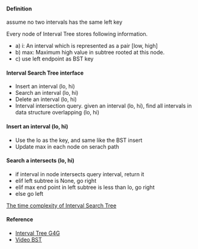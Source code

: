 #### Definition
assume no two intervals has the same left key

Every node of Interval Tree stores following information.
* a) i: An interval which is represented as a pair [low, high]
* b) max: Maximum high value in subtree rooted at this node.
* c) use left endpoint as BST key 


#### Interval Search Tree interface 
* Insert an interval (lo, hi)
* Search an interval (lo, hi)
* Delete an interval (lo, hi)
* Interval intersection query. given an interval (lo, hi), find all intervals in data structure overlapping (lo, hi)

#### Insert an interval (lo, hi)
* Use the lo as the key, and same like the BST insert 
* Update max in each node on serach path 


#### Search a intersects (lo, hi)
* if interval in node intersects query interval, return it
* elif left subtree is None, go right
* elif max end point in left subtree is less than lo, go right
* else go left 

[The time complexity of Interval Search Tree](https://cloud.githubusercontent.com/assets/9062406/8466850/fbc28afe-200b-11e5-88b6-1da15f90a0ec.png)

#### Reference
* [Interval Tree G4G](http://www.geeksforgeeks.org/interval-tree/)
* [Video BST](https://www.youtube.com/watch?v=q0QOYtSsTg4)

